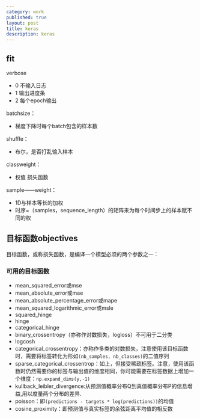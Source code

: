 ```yaml
---
category: work
published: true
layout: post
title: keras
description: keras
---
```


## fit

verbose

+ 0 不输入日志
+ 1 输出进度条
+ 2 每个epoch输出

batchsize：

+ 梯度下降时每个batch包含的样本数

shuffle：

+ 布尔，是否打乱输入样本

classweight：

+ 权值 损失函数

sample——weight：

+ 1D与样本等长的加权
+ 时序=（samples，sequence_length）的矩阵来为每个时间步上的样本赋不同的权





## 目标函数objectives

目标函数，或称损失函数，是编译一个模型必须的两个参数之一：

### 可用的目标函数

- mean_squared_error或mse
- mean_absolute_error或mae
- mean_absolute_percentage_error或mape
- mean_squared_logarithmic_error或msle
- squared_hinge
- hinge
- categorical_hinge
- binary_crossentropy（亦称作对数损失，logloss）不可用于二分类
- logcosh
- categorical_crossentropy：亦称作多类的对数损失，注意使用该目标函数时，需要将标签转化为形如`(nb_samples, nb_classes)`的二值序列
- sparse_categorical_crossentrop：如上，但接受稀疏标签。注意，使用该函数时仍然需要你的标签与输出值的维度相同，你可能需要在标签数据上增加一个维度：`np.expand_dims(y,-1)`
- kullback_leibler_divergence:从预测值概率分布Q到真值概率分布P的信息增益,用以度量两个分布的差异.
- poisson：即`(predictions - targets * log(predictions))`的均值
- cosine_proximity：即预测值与真实标签的余弦距离平均值的相反数
